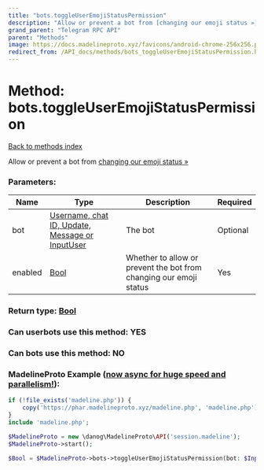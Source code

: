 ```yaml
---
title: "bots.toggleUserEmojiStatusPermission"
description: "Allow or prevent a bot from [changing our emoji status »](https://core.telegram.org/api/emoji-status#setting-an-emoji-status-from-a-bot)"
grand_parent: "Telegram RPC API"
parent: "Methods"
image: https://docs.madelineproto.xyz/favicons/android-chrome-256x256.png
redirect_from: /API_docs/methods/bots_toggleUserEmojiStatusPermission.html
---
```

# Method: bots.toggleUserEmojiStatusPermission
[Back to methods index](index.html)



Allow or prevent a bot from [changing our emoji status »](https://core.telegram.org/api/emoji-status#setting-an-emoji-status-from-a-bot)

### Parameters:

| Name     |    Type       | Description | Required |
|----------|---------------|-------------|----------|
|bot|[Username, chat ID, Update, Message or InputUser](/API_docs/types/InputUser.html) | The bot | Optional|
|enabled|[Bool](/API_docs/types/Bool.html) | Whether to allow or prevent the bot from changing our emoji status | Yes|


### Return type: [Bool](/API_docs/types/Bool.html)

### Can userbots use this method: **YES**

### Can bots use this method: **NO**


### MadelineProto Example ([now async for huge speed and parallelism!](https://docs.madelineproto.xyz/docs/ASYNC.html)):


```php
if (!file_exists('madeline.php')) {
    copy('https://phar.madelineproto.xyz/madeline.php', 'madeline.php');
}
include 'madeline.php';

$MadelineProto = new \danog\MadelineProto\API('session.madeline');
$MadelineProto->start();

$Bool = $MadelineProto->bots->toggleUserEmojiStatusPermission(bot: $InputUser, enabled: $Bool, );
```

